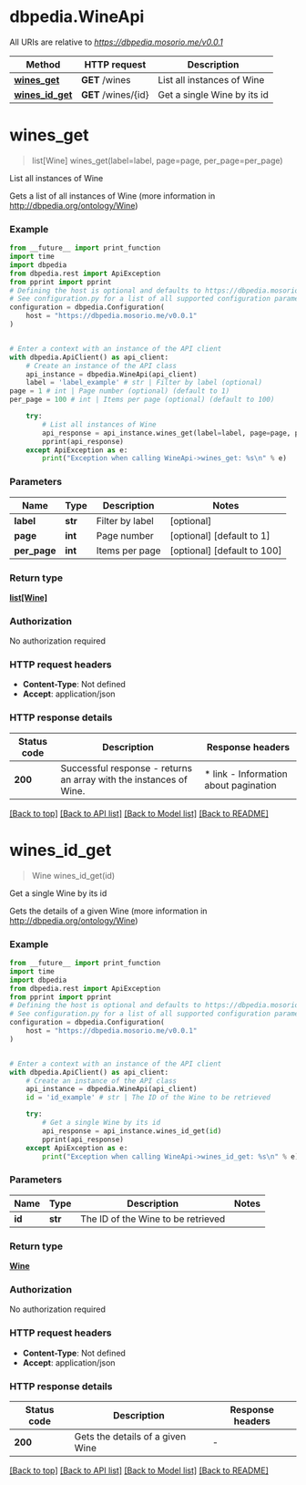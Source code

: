 # dbpedia.WineApi

All URIs are relative to *https://dbpedia.mosorio.me/v0.0.1*

Method | HTTP request | Description
------------- | ------------- | -------------
[**wines_get**](WineApi.md#wines_get) | **GET** /wines | List all instances of Wine
[**wines_id_get**](WineApi.md#wines_id_get) | **GET** /wines/{id} | Get a single Wine by its id


# **wines_get**
> list[Wine] wines_get(label=label, page=page, per_page=per_page)

List all instances of Wine

Gets a list of all instances of Wine (more information in http://dbpedia.org/ontology/Wine)

### Example

```python
from __future__ import print_function
import time
import dbpedia
from dbpedia.rest import ApiException
from pprint import pprint
# Defining the host is optional and defaults to https://dbpedia.mosorio.me/v0.0.1
# See configuration.py for a list of all supported configuration parameters.
configuration = dbpedia.Configuration(
    host = "https://dbpedia.mosorio.me/v0.0.1"
)


# Enter a context with an instance of the API client
with dbpedia.ApiClient() as api_client:
    # Create an instance of the API class
    api_instance = dbpedia.WineApi(api_client)
    label = 'label_example' # str | Filter by label (optional)
page = 1 # int | Page number (optional) (default to 1)
per_page = 100 # int | Items per page (optional) (default to 100)

    try:
        # List all instances of Wine
        api_response = api_instance.wines_get(label=label, page=page, per_page=per_page)
        pprint(api_response)
    except ApiException as e:
        print("Exception when calling WineApi->wines_get: %s\n" % e)
```

### Parameters

Name | Type | Description  | Notes
------------- | ------------- | ------------- | -------------
 **label** | **str**| Filter by label | [optional] 
 **page** | **int**| Page number | [optional] [default to 1]
 **per_page** | **int**| Items per page | [optional] [default to 100]

### Return type

[**list[Wine]**](Wine.md)

### Authorization

No authorization required

### HTTP request headers

 - **Content-Type**: Not defined
 - **Accept**: application/json

### HTTP response details
| Status code | Description | Response headers |
|-------------|-------------|------------------|
**200** | Successful response - returns an array with the instances of Wine. |  * link - Information about pagination <br>  |

[[Back to top]](#) [[Back to API list]](../README.md#documentation-for-api-endpoints) [[Back to Model list]](../README.md#documentation-for-models) [[Back to README]](../README.md)

# **wines_id_get**
> Wine wines_id_get(id)

Get a single Wine by its id

Gets the details of a given Wine (more information in http://dbpedia.org/ontology/Wine)

### Example

```python
from __future__ import print_function
import time
import dbpedia
from dbpedia.rest import ApiException
from pprint import pprint
# Defining the host is optional and defaults to https://dbpedia.mosorio.me/v0.0.1
# See configuration.py for a list of all supported configuration parameters.
configuration = dbpedia.Configuration(
    host = "https://dbpedia.mosorio.me/v0.0.1"
)


# Enter a context with an instance of the API client
with dbpedia.ApiClient() as api_client:
    # Create an instance of the API class
    api_instance = dbpedia.WineApi(api_client)
    id = 'id_example' # str | The ID of the Wine to be retrieved

    try:
        # Get a single Wine by its id
        api_response = api_instance.wines_id_get(id)
        pprint(api_response)
    except ApiException as e:
        print("Exception when calling WineApi->wines_id_get: %s\n" % e)
```

### Parameters

Name | Type | Description  | Notes
------------- | ------------- | ------------- | -------------
 **id** | **str**| The ID of the Wine to be retrieved | 

### Return type

[**Wine**](Wine.md)

### Authorization

No authorization required

### HTTP request headers

 - **Content-Type**: Not defined
 - **Accept**: application/json

### HTTP response details
| Status code | Description | Response headers |
|-------------|-------------|------------------|
**200** | Gets the details of a given Wine |  -  |

[[Back to top]](#) [[Back to API list]](../README.md#documentation-for-api-endpoints) [[Back to Model list]](../README.md#documentation-for-models) [[Back to README]](../README.md)

